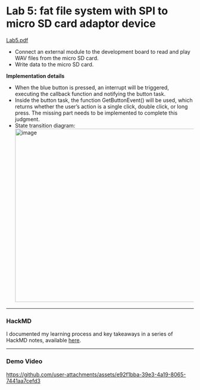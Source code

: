 # Lab 5: fat file system with SPI to micro SD card adaptor device
[Lab5.pdf](https://github.com/user-attachments/files/21922841/Lab5.pdf)

- Connect an external module to the development board to read and play WAV files from the micro SD card.
- Write data to the micro SD card.

**Implementation details**
- When the blue button is pressed, an interrupt will be triggered, executing the callback function and notifying the button task.
- Inside the button task, the function GetButtonEvent() will be used, which returns whether the user’s action is a single click, double click, or long press. The missing part needs to be implemented to complete this judgment.
- State transition diagram:
  <img width="812" height="465" alt="image" src="https://github.com/user-attachments/assets/4a939757-2fa4-41fd-bd51-09306dccf31a" />


---
### HackMD 
I documented my learning process and key takeaways in a series of HackMD notes, available [here](https://hackmd.io/@GDIF3DlmRBa7hCk6nQfzkQ/SJQJFAVKxx).

---
### Demo Video
https://github.com/user-attachments/assets/e92f1bba-39e3-4a19-8065-7441aa7cefd3

